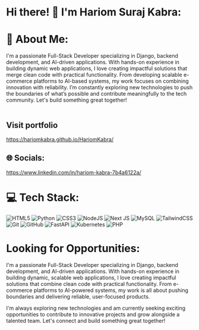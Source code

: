 # Hi there! 👋 I'm Hariom Suraj Kabra:

# 💫 About Me:

I'm a passionate Full-Stack Developer specializing in Django, backend development, and AI-driven applications. With hands-on experience in building dynamic web applications, I love creating impactful solutions that merge clean code with practical functionality. From developing scalable e-commerce platforms to AI-based systems, my work focuses on combining innovation with reliability. I’m constantly exploring new technologies to push the boundaries of what’s possible and contribute meaningfully to the tech community. Let's build something great together!<br><br>

## Visit portfolio
https://hariomkabra.github.io/HariomKabra/

## 🌐 Socials:
https://www.linkedin.com/in/hariom-kabra-7b4a6122a/

# 💻 Tech Stack:
![HTML5](https://img.shields.io/badge/html5-%23E34F26.svg?style=for-the-badge&logo=html5&logoColor=white) ![Python](https://img.shields.io/badge/python-3670A0?style=for-the-badge&logo=python&logoColor=ffdd54) ![CSS3](https://img.shields.io/badge/css3-%231572B6.svg?style=for-the-badge&logo=css3&logoColor=white) ![NodeJS](https://img.shields.io/badge/node.js-6DA55F?style=for-the-badge&logo=node.js&logoColor=white) ![Next JS](https://img.shields.io/badge/Next-black?style=for-the-badge&logo=next.js&logoColor=white) ![MySQL](https://img.shields.io/badge/mysql-4479A1.svg?style=for-the-badge&logo=mysql&logoColor=white) ![TailwindCSS](https://img.shields.io/badge/tailwindcss-%2338B2AC.svg?style=for-the-badge&logo=tailwind-css&logoColor=white) ![Git](https://img.shields.io/badge/git-%23F05033.svg?style=for-the-badge&logo=git&logoColor=white) ![GitHub](https://img.shields.io/badge/github-%23121011.svg?style=for-the-badge&logo=github&logoColor=white) ![FastAPI](https://img.shields.io/badge/FastAPI-005571?style=for-the-badge&logo=fastapi) ![Kubernetes](https://img.shields.io/badge/kubernetes-%23326ce5.svg?style=for-the-badge&logo=kubernetes&logoColor=white) ![PHP](https://img.shields.io/badge/php-%23777BB4.svg?style=for-the-badge&logo=php&logoColor=white)

# Looking for Opportunities:
I'm a passionate Full-Stack Developer specializing in Django, backend development, and AI-driven applications. With hands-on experience in building dynamic, scalable web applications, I love creating impactful solutions that combine clean code with practical functionality. From e-commerce platforms to AI-powered systems, my work is all about pushing boundaries and delivering reliable, user-focused products.

I'm always exploring new technologies and am currently seeking exciting opportunities to contribute to innovative projects and grow alongside a talented team. Let's connect and build something great together!



